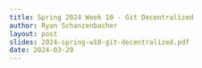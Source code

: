 ```yaml
---
title: Spring 2024 Week 10 - Git Decentralized
author: Ryan Schanzenbacher
layout: post
slides: 2024-spring-w10-git-decentralized.pdf
date: 2024-03-29
---
```



